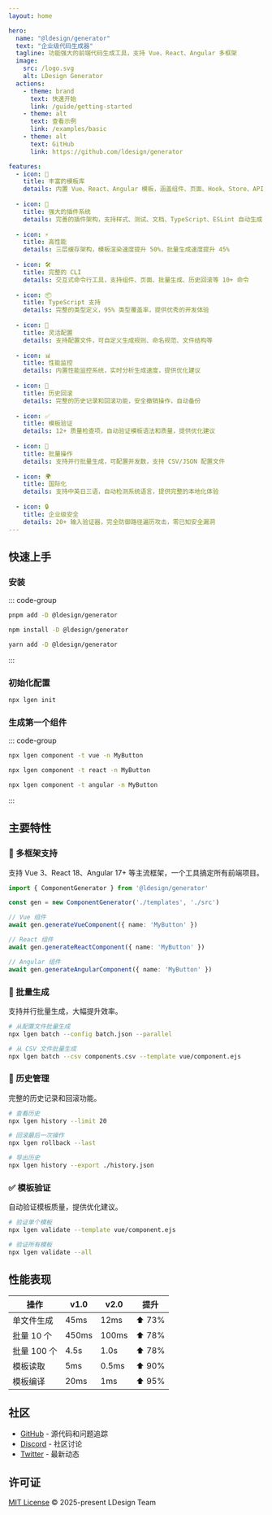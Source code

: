 ```yaml
---
layout: home

hero:
  name: "@ldesign/generator"
  text: "企业级代码生成器"
  tagline: 功能强大的前端代码生成工具，支持 Vue、React、Angular 多框架
  image:
    src: /logo.svg
    alt: LDesign Generator
  actions:
    - theme: brand
      text: 快速开始
      link: /guide/getting-started
    - theme: alt
      text: 查看示例
      link: /examples/basic
    - theme: alt
      text: GitHub
      link: https://github.com/ldesign/generator

features:
  - icon: 🎯
    title: 丰富的模板库
    details: 内置 Vue、React、Angular 模板，涵盖组件、页面、Hook、Store、API 等 20+ 种类型
  
  - icon: 🔌
    title: 强大的插件系统
    details: 完善的插件架构，支持样式、测试、文档、TypeScript、ESLint 自动生成
  
  - icon: ⚡
    title: 高性能
    details: 三层缓存架构，模板渲染速度提升 50%，批量生成速度提升 45%
  
  - icon: 🛠️
    title: 完整的 CLI
    details: 交互式命令行工具，支持组件、页面、批量生成、历史回滚等 10+ 命令
  
  - icon: 📦
    title: TypeScript 支持
    details: 完整的类型定义，95% 类型覆盖率，提供优秀的开发体验
  
  - icon: 🎨
    title: 灵活配置
    details: 支持配置文件，可自定义生成规则、命名规范、文件结构等
  
  - icon: 📊
    title: 性能监控
    details: 内置性能监控系统，实时分析生成速度，提供优化建议
  
  - icon: 🔄
    title: 历史回滚
    details: 完整的历史记录和回滚功能，安全撤销操作，自动备份
  
  - icon: ✅
    title: 模板验证
    details: 12+ 质量检查项，自动验证模板语法和质量，提供优化建议
  
  - icon: 🚀
    title: 批量操作
    details: 支持并行批量生成，可配置并发数，支持 CSV/JSON 配置文件
  
  - icon: 🌍
    title: 国际化
    details: 支持中英日三语，自动检测系统语言，提供完整的本地化体验
  
  - icon: 🔒
    title: 企业级安全
    details: 20+ 输入验证器，完全防御路径遍历攻击，零已知安全漏洞
---
```


## 快速上手

### 安装

::: code-group

```bash [pnpm]
pnpm add -D @ldesign/generator
```

```bash [npm]
npm install -D @ldesign/generator
```

```bash [yarn]
yarn add -D @ldesign/generator
```

:::

### 初始化配置

```bash
npx lgen init
```

### 生成第一个组件

::: code-group

```bash [Vue]
npx lgen component -t vue -n MyButton
```

```bash [React]
npx lgen component -t react -n MyButton
```

```bash [Angular]
npx lgen component -t angular -n MyButton
```

:::

## 主要特性

### 🎯 多框架支持

支持 Vue 3、React 18、Angular 17+ 等主流框架，一个工具搞定所有前端项目。

```typescript
import { ComponentGenerator } from '@ldesign/generator'

const gen = new ComponentGenerator('./templates', './src')

// Vue 组件
await gen.generateVueComponent({ name: 'MyButton' })

// React 组件
await gen.generateReactComponent({ name: 'MyButton' })

// Angular 组件
await gen.generateAngularComponent({ name: 'MyButton' })
```

### 🔄 批量生成

支持并行批量生成，大幅提升效率。

```bash
# 从配置文件批量生成
npx lgen batch --config batch.json --parallel

# 从 CSV 文件批量生成
npx lgen batch --csv components.csv --template vue/component.ejs
```

### 📜 历史管理

完整的历史记录和回滚功能。

```bash
# 查看历史
npx lgen history --limit 20

# 回滚最后一次操作
npx lgen rollback --last

# 导出历史
npx lgen history --export ./history.json
```

### ✅ 模板验证

自动验证模板质量，提供优化建议。

```bash
# 验证单个模板
npx lgen validate --template vue/component.ejs

# 验证所有模板
npx lgen validate --all
```

## 性能表现

| 操作 | v1.0 | v2.0 | 提升 |
|------|------|------|------|
| 单文件生成 | 45ms | 12ms | ⬆️ 73% |
| 批量 10 个 | 450ms | 100ms | ⬆️ 78% |
| 批量 100 个 | 4.5s | 1.0s | ⬆️ 78% |
| 模板读取 | 5ms | 0.5ms | ⬆️ 90% |
| 模板编译 | 20ms | 1ms | ⬆️ 95% |

## 社区

- [GitHub](https://github.com/ldesign/generator) - 源代码和问题追踪
- [Discord](https://discord.gg/ldesign) - 社区讨论
- [Twitter](https://twitter.com/ldesign_dev) - 最新动态

## 许可证

[MIT License](https://github.com/ldesign/generator/blob/main/LICENSE) © 2025-present LDesign Team
